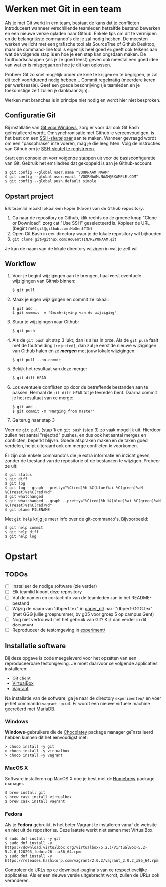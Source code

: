 # Werken met Git in een team

Als je met Git werkt in een team, bestaat de kans dat je conflicten introduceert wanneer verschillende teamleden hetzelfde bestand bewerken en een nieuwe versie opladen naar Github. Enkele tips om dit te vermijden en de belangrijkste commando's die je zal nodig hebben. De meesten werken wellicht met een grafische tool als SourceTree of Github Desktop, maar de command-line tool is eigenlijk heel goed en geeft ook telkens aan wat de volgende stap is en hoe je een stap kan ongedaan maken. De foutboodschappen (als je ze goed leest) geven ook meestal een goed idee van wat er is misgegaan en hoe je dit kan oplossen.

Probeer Git zo snel mogelijk onder de knie te krijgen en te begrijpen, je zal dit toch voortdurend nodig hebben... Commit regelmatig (meerdere keren per werksessie). Geef een goede beschrijving (je teamleden en je toekomstige zelf zullen je dankbaar zijn).

Werken met branches is in principe niet nodig en wordt hier niet besproken.

## Configuratie Git

Bij installatie van [Git voor Windows](https://git-scm.com/download/), zorg er voor dat ook Git Bash geïnstalleerd wordt. Om synchronisatie met Github te vereenvoudigen, is het best om een [SSH-sleutelpaar](https://help.github.com/articles/generating-a-new-ssh-key-and-adding-it-to-the-ssh-agent/) aan te maken. Wanneer gevraagd wordt om een "passphrase" in te voeren, mag je die leeg laten. Volg de instructies van Github om je [SSH-sleutel te registreren](https://help.github.com/articles/adding-a-new-ssh-key-to-your-github-account/).

Start een console en voer volgende stappen uit voor de basisconfiguratie van Git. Gebruik het emailadres dat gekoppeld is aan je Github-account.

```
$ git config --global user.name "VOORNAAM NAAM"
$ git config --global user.email "VOORNAAM.NAAM@EXAMPLE.COM"
$ git config --global push.default simple
```

## Opstart project

Elk teamlid maakt lokaal een kopie (kloon) van de Github repository.

1. Ga naar de repository op Github, klik rechts op de groene knop "Clone or Download". zorg dat "Use SSH" geselecteerd is. Kopieer de URL (begint met `git@github.com:HoGentTIN`)
2. Open Git Bash in een directory waar je de lokale repository wil bijhouden
3. `git clone git@github.com:HoGentTIN/REPONAAM.git`

Je kan de naam van de lokale directory wijzigen in wat je zelf wil.

## Workflow

1. Voor je begint wijzigingen aan te brengen, haal eerst eventuele wijzigingen van Github binnen:

    ```
    $ git pull
    ```

2. Maak je eigen wijzigingen en commit ze lokaal:

    ```
    $ git add .
    $ git commit -m "Beschrijving van de wijziging"
    ```

3. Stuur je wijzigingen naar Github:

    ```
    $ git push
    ```

4. Als de `git push` uit stap 3 lukt, dan is alles in orde. Als de `git push` faalt met de foutmelding `[rejected]`, dan zul je eerst de nieuwe wijzigingen van Github halen en ze ***mergen*** met jouw lokale wijzigingen:

    ```
    $ git pull --no-commit
    ```

5. Bekijk het resultaat van deze merge:

    ```
    $ git diff HEAD
    ```

6. Los eventuele conflicten op door de betreffende bestanden aan te passen. Herhaal de `git diff HEAD` tot je tevreden bent. Daarna commit je het resultaat van de merge:

	```
	$ git add .
	$ git commit -m "Merging from master"
	```

7. Ga terug naar stap 3.

Voer de `git pull` (stap 1) en `git push` (stap 3) zo vaak mogelijk uit.
Hierdoor zullen het aantal "rejected" pushes, en dus ook het aantal merges en conflicten, beperkt blijven.
Goede afspraken maken en de taken goed verdelen, helpt uiteraard ook om merge conflicten te voorkomen.

Er zijn ook enkele commando's die je extra informatie en inzicht geven, zonder de toestand van de repositorie of de bestanden te wijzigen. Probeer ze uit:

```
$ git status
$ git diff
$ git log
$ git log --graph --pretty="%C(red)%h %C(blue)%ai %C(green)%aN %C(reset)%s%C(red)%d"
$ git whatchanged
$ git whatchanged --graph --pretty="%C(red)%h %C(blue)%ai %C(green)%aN %C(reset)%s%C(red)%d"
$ git blame FILENAME
```

Met `git help` krijg je meer info over de git-commando's. Bijvoorbeeld:

```
$ git help commit
$ git help diff
$ git help log
```

# Opstart

## TODOs

- [ ] Installeer de nodige software (zie verder)
- [ ] Elk teamlid kloont deze repository
- [ ] Vul de namen en contactinfo van de teamleden aan in het README-bestand
- [ ] Wijzig de naam van "dbperf.tex" in [paper_nl/](paper_nl/) naar "dbperf-GGG.tex" (met GGG jullie groepnummer, bv g05 voor groep 5 op campus Gent)
- [ ] Nog niet vertrouwd met het gebruik van Git? Kijk dan verder in dit document
- [ ] Reproduceer de testomgeving in [experiment/](experiment/)

## Installatie software

Bij deze opgave is code meegeleverd voor het opzetten van een reproduceerbare testomgeving. Je moet daarvoor de volgende applicaties installeren:

- [Git client](https://git-scm.com/downloads)
- [VirtualBox](https://www.virtualbox.org/wiki/Downloads)
- [Vagrant](https://www.vagrantup.com/downloads.html)

Na installatie van de software, ga je naar de directory `experimenten/` en voer je het commando `vagrant up` uit. Er wordt een nieuwe virtuele machine gecreëerd met MariaDB.

### Windows

**Windows**-gebruikers die de [Chocolatey](https://chocolatey.org/) package manager geïnstalleerd hebben kunnen dit het eenvoudigst met:

```console
> choco install -y git
> choco install -y virtualbox
> choco install -y vagrant
```

### MacOS X

Software installeren op MacOS X doe je best met de [Homebrew](https://brew.sh/) package manager.

```console
$ brew install git
$ brew cask install virtualbox
$ brew cask install vagrant
```

### Fedora

Als je **Fedora** gebruikt, is het beter Vagrant te installeren vanaf de website en niet uit de repositories. Deze laatste werkt niet samen met VirtualBox.

```console
$ sudo dnf install -y git
$ sudo dnf install -y https://download.virtualbox.org/virtualbox/5.2.6/VirtualBox-5.2-5.2.6_120293_fedora26-1.x86_64.rpm
$ sudo dnf install -y https://releases.hashicorp.com/vagrant/2.0.2/vagrant_2.0.2_x86_64.rpm
```

Controleer de URLs op de download-pagina's van de respectievelijke applicaties. Als er een nieuwe versie uitgebracht wordt, zullen de URLs ook veranderen.

